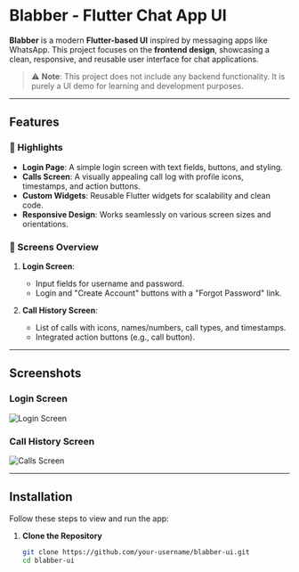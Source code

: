 # Blabber - Flutter Chat App UI  

**Blabber** is a modern **Flutter-based UI** inspired by messaging apps like WhatsApp. This project focuses on the **frontend design**, showcasing a clean, responsive, and reusable user interface for chat applications.  

> ⚠️ **Note**: This project does not include any backend functionality. It is purely a UI demo for learning and development purposes.  

---

## Features  

### 🌟 Highlights  
- **Login Page**: A simple login screen with text fields, buttons, and styling.  
- **Calls Screen**: A visually appealing call log with profile icons, timestamps, and action buttons.  
- **Custom Widgets**: Reusable Flutter widgets for scalability and clean code.  
- **Responsive Design**: Works seamlessly on various screen sizes and orientations.  

### 📱 Screens Overview  
1. **Login Screen**:  
   - Input fields for username and password.  
   - Login and "Create Account" buttons with a "Forgot Password" link.  

2. **Call History Screen**:  
   - List of calls with icons, names/numbers, call types, and timestamps.  
   - Integrated action buttons (e.g., call button).  

---

## Screenshots  

### Login Screen  
![Login Screen](relative-path-to-login-screenshot)  

### Call History Screen  
![Calls Screen](relative-path-to-calls-screenshot)  

---

## Installation  

Follow these steps to view and run the app:  

1. **Clone the Repository**  
   ```bash
   git clone https://github.com/your-username/blabber-ui.git
   cd blabber-ui

